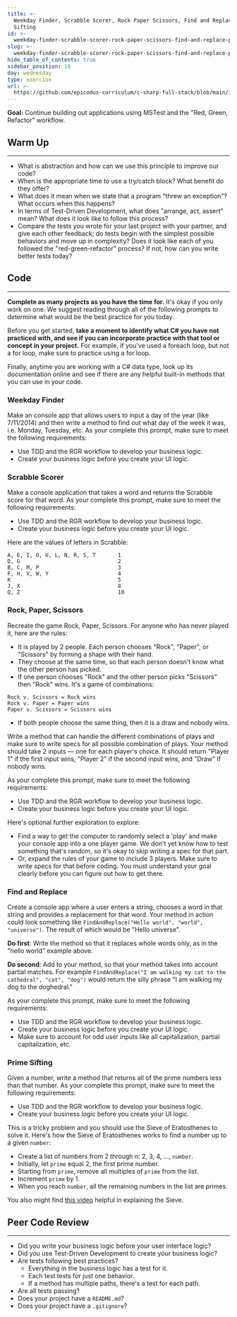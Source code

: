 ```yaml
---
title: >-
  Weekday Finder, Scrabble Scorer, Rock Paper Scissors, Find and Replace, Prime
  Sifting
id: >-
  weekday-finder-scrabble-scorer-rock-paper-scissors-find-and-replace-prime-sifting
slug: >-
  weekday-finder-scrabble-scorer-rock-paper-scissors-find-and-replace-prime-sifting
hide_table_of_contents: true
sidebar_position: 19
day: wednesday
type: exercise
url: >-
  https://github.com/epicodus-curriculum/c-sharp-full-stack/blob/main/3a_classwork_rock_paper_scissors_weekday_finder.md
---
```


**Goal:** Continue building out applications using MSTest and the "Red, Green, Refactor" workflow.

## Warm Up
---

* What is abstraction and how can we use this principle to improve our code?
* When is the appropriate time to use a try/catch block? What benefit do they offer?
* What does it mean when we state that a program "threw an exception"? What occurs when this happens?
* In terms of Test-Driven Development, what does "arrange, act, assert" mean? What does it look like to follow this process?
* Compare the tests you wrote for your last project with your partner, and give each other feedback; do tests begin with the simplest possible behaviors and move up in complexity? Does it look like each of you followed the "red-green-refactor" process? If not, how can you write better tests today?

## Code
---

**Complete as many projects as you have the time for.** It's okay if you only work on one. We suggest reading through all of the following prompts to determine what would be the best practice for you today.

Before you get started, **take a moment to identify what C# you have not practiced with, and see if you can incorporate practice with that tool or concept in your project.** For example, if you've used a foreach loop, but not a for loop, make sure to practice using a for loop.

Finally, anytime you are working with a C# data type, look up its documentation online and see if there are any helpful built-in methods that you can use in your code.

### Weekday Finder

Make an console app that allows users to input a day of the year (like 7/11/2014) and then write a method to find out what day of the week it was, i.e. Monday, Tuesday, etc. As your complete this prompt, make sure to meet the following requirements:

* Use TDD and the RGR workflow to develop your business logic. 
* Create your business logic before you create your UI logic. 

### Scrabble Scorer

Make a console application that takes a word and returns the Scrabble score for that word. As your complete this prompt, make sure to meet the following requirements:

* Use TDD and the RGR workflow to develop your business logic. 
* Create your business logic before you create your UI logic. 

Here are the values of letters in Scrabble:

```
A, E, I, O, U, L, N, R, S, T       1
D, G                               2
B, C, M, P                         3
F, H, V, W, Y                      4
K                                  5
J, X                               8
Q, Z                               10
```

### Rock, Paper, Scissors

Recreate the game Rock, Paper, Scissors. For anyone who has never played it, here are the rules:

* It is played by 2 people. Each person chooses "Rock", "Paper", or "Scissors" by forming a shape with their hand.
* They choose at the same time, so that each person doesn't know what the other person has picked.
* If one person chooses "Rock" and the other person picks "Scissors" then "Rock" wins. It's a game of combinations:

```
Rock v. Scissors = Rock wins
Rock v. Paper = Paper wins
Paper v. Scissors = Scissors wins
```

* If both people choose the same thing, then it is a draw and nobody wins.

Write a method that can handle the different combinations of plays and make sure to write specs for all possible combination of plays. Your method should take 2 inputs — one for each player's choice. It should return "Player 1" if the first input wins, "Player 2" if the second input wins, and "Draw" if nobody wins.

As your complete this prompt, make sure to meet the following requirements:

* Use TDD and the RGR workflow to develop your business logic. 
* Create your business logic before you create your UI logic. 

Here's optional further exploration to explore: 

* Find a way to get the computer to randomly select a 'play' and make your console app into a one player game. We don't yet know how to test something that's random, so it's okay to skip writing a spec for that part. 
* Or, expand the rules of your game to include 3 players. Make sure to write specs for that before coding. You must understand your goal clearly before you can figure out how to get there.

### Find and Replace

Create a console app where a user enters a string, chooses a word in that string and provides a replacement for that word.  Your method in action could look something like `FindAndReplace("Hello world", "world", "universe")`. The result of which would be "Hello universe".

**Do first**: Write the method so that it replaces whole words only, as in the "hello world" example above.

**Do second**: Add to your method, so that your method takes into account partial matches.  For example `FindAndReplace("I am walking my cat to the cathedral", "cat", "dog")` would return the silly phrase "I am walking my dog to the doghedral."

As your complete this prompt, make sure to meet the following requirements:

* Use TDD and the RGR workflow to develop your business logic. 
* Create your business logic before you create your UI logic. 
* Make sure to account for odd user inputs like all capitalization, partial capitalization, etc. 

### Prime Sifting

Given a number, write a method that returns all of the prime numbers less than that number. As your complete this prompt, make sure to meet the following requirements:

* Use TDD and the RGR workflow to develop your business logic. 
* Create your business logic before you create your UI logic. 

This is a tricky problem and you should use the Sieve of Eratosthenes to solve it. Here's how the Sieve of Eratosthenes works to find a number up to a given `number`:

* Create a list of numbers from 2 through n: 2, 3, 4, ..., `number`.
* Initially, let `prime` equal 2, the first prime number.
* Starting from `prime`, remove all multiples of `prime` from the list.
* Increment `prime` by 1.
* When you reach `number`, all the remaining numbers in the list are primes.

You also might find [this video](https://www.youtube.com/watch?v=V08g_lkKj6Q) helpful in explaining the Sieve.

## Peer Code Review
---

* Did you write your business logic before your user interface logic?
* Did you use Test-Driven Development to create your business logic? 
* Are tests following best practices? 
  * Everything in the business logic has a test for it.
  * Each test tests for just one behavior.
  * If a method has multiple paths, there's a test for each path.
* Are all tests passing?
* Does your project have a `README.md`?
* Does your project have a `.gitignore`?
